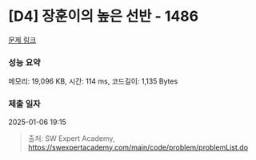 # [D4] 장훈이의 높은 선반 - 1486 

[문제 링크](https://swexpertacademy.com/main/code/problem/problemDetail.do?contestProbId=AV2b7Yf6ABcBBASw) 

### 성능 요약

메모리: 19,096 KB, 시간: 114 ms, 코드길이: 1,135 Bytes

### 제출 일자

2025-01-06 19:15



> 출처: SW Expert Academy, https://swexpertacademy.com/main/code/problem/problemList.do